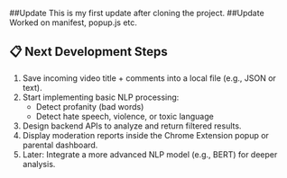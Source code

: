 
##Update
This is my first update after cloning the project.
##Update
Worked on manifest, popup.js etc.



## 📋 Next Development Steps

1. Save incoming video title + comments into a local file (e.g., JSON or text).
2. Start implementing basic NLP processing:
    - Detect profanity (bad words)
    - Detect hate speech, violence, or toxic language
3. Design backend APIs to analyze and return filtered results.
4. Display moderation reports inside the Chrome Extension popup or parental dashboard.
5. Later: Integrate a more advanced NLP model (e.g., BERT) for deeper analysis.